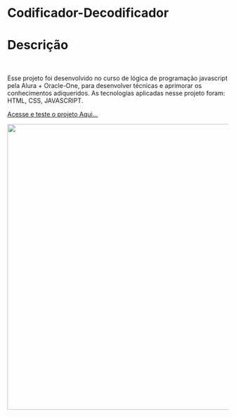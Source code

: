 # Codificador-Decodificador

<h1>Descrição</h1>
<br>
<p>
 Esse projeto foi desenvolvido no curso de lógica de programação javascript pela Alura + Oracle-One, para desenvolver técnicas e 
 aprimorar os conhecimentos adiqueridos.
 As tecnologias aplicadas nesse projeto foram: HTML, CSS, JAVASCRIPT.
</p>

 <a href="https://jesiel-silva.github.io/Codificador-Decodificador/" target="_blank">Acesse e teste o projeto Aqui...</a>

<div>
  <img src="https://user-images.githubusercontent.com/90517279/210107160-9fad590d-76c8-4b85-894a-f2822b600472.PNG" width="650px">
</div>
